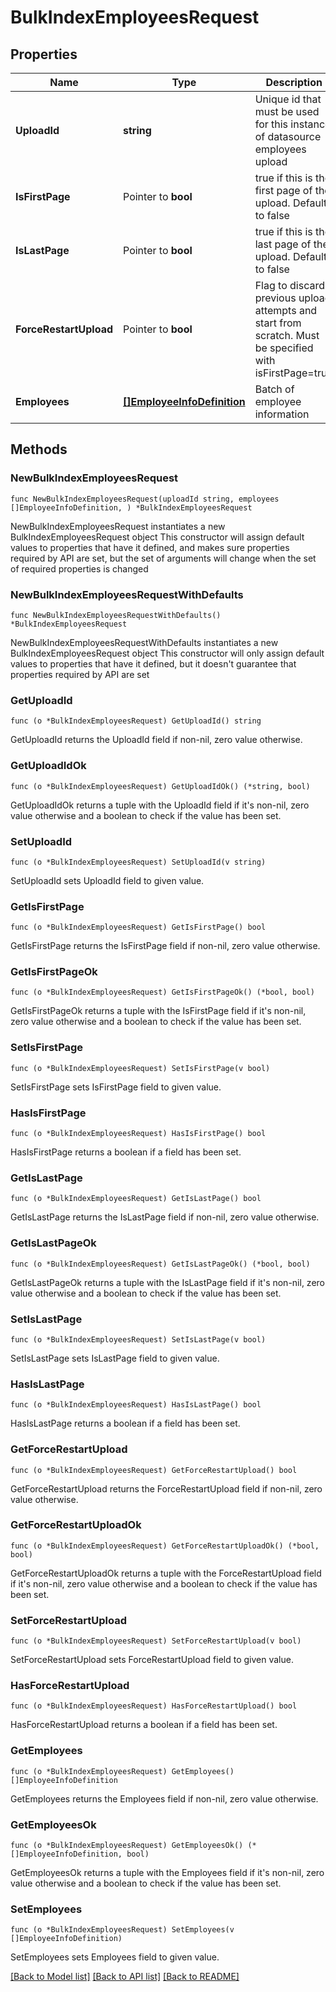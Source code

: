 # BulkIndexEmployeesRequest

## Properties

Name | Type | Description | Notes
------------ | ------------- | ------------- | -------------
**UploadId** | **string** | Unique id that must be used for this instance of datasource employees upload | 
**IsFirstPage** | Pointer to **bool** | true if this is the first page of the upload. Defaults to false | [optional] 
**IsLastPage** | Pointer to **bool** | true if this is the last page of the upload. Defaults to false | [optional] 
**ForceRestartUpload** | Pointer to **bool** | Flag to discard previous upload attempts and start from scratch. Must be specified with isFirstPage&#x3D;true | [optional] 
**Employees** | [**[]EmployeeInfoDefinition**](EmployeeInfoDefinition.md) | Batch of employee information | 

## Methods

### NewBulkIndexEmployeesRequest

`func NewBulkIndexEmployeesRequest(uploadId string, employees []EmployeeInfoDefinition, ) *BulkIndexEmployeesRequest`

NewBulkIndexEmployeesRequest instantiates a new BulkIndexEmployeesRequest object
This constructor will assign default values to properties that have it defined,
and makes sure properties required by API are set, but the set of arguments
will change when the set of required properties is changed

### NewBulkIndexEmployeesRequestWithDefaults

`func NewBulkIndexEmployeesRequestWithDefaults() *BulkIndexEmployeesRequest`

NewBulkIndexEmployeesRequestWithDefaults instantiates a new BulkIndexEmployeesRequest object
This constructor will only assign default values to properties that have it defined,
but it doesn't guarantee that properties required by API are set

### GetUploadId

`func (o *BulkIndexEmployeesRequest) GetUploadId() string`

GetUploadId returns the UploadId field if non-nil, zero value otherwise.

### GetUploadIdOk

`func (o *BulkIndexEmployeesRequest) GetUploadIdOk() (*string, bool)`

GetUploadIdOk returns a tuple with the UploadId field if it's non-nil, zero value otherwise
and a boolean to check if the value has been set.

### SetUploadId

`func (o *BulkIndexEmployeesRequest) SetUploadId(v string)`

SetUploadId sets UploadId field to given value.


### GetIsFirstPage

`func (o *BulkIndexEmployeesRequest) GetIsFirstPage() bool`

GetIsFirstPage returns the IsFirstPage field if non-nil, zero value otherwise.

### GetIsFirstPageOk

`func (o *BulkIndexEmployeesRequest) GetIsFirstPageOk() (*bool, bool)`

GetIsFirstPageOk returns a tuple with the IsFirstPage field if it's non-nil, zero value otherwise
and a boolean to check if the value has been set.

### SetIsFirstPage

`func (o *BulkIndexEmployeesRequest) SetIsFirstPage(v bool)`

SetIsFirstPage sets IsFirstPage field to given value.

### HasIsFirstPage

`func (o *BulkIndexEmployeesRequest) HasIsFirstPage() bool`

HasIsFirstPage returns a boolean if a field has been set.

### GetIsLastPage

`func (o *BulkIndexEmployeesRequest) GetIsLastPage() bool`

GetIsLastPage returns the IsLastPage field if non-nil, zero value otherwise.

### GetIsLastPageOk

`func (o *BulkIndexEmployeesRequest) GetIsLastPageOk() (*bool, bool)`

GetIsLastPageOk returns a tuple with the IsLastPage field if it's non-nil, zero value otherwise
and a boolean to check if the value has been set.

### SetIsLastPage

`func (o *BulkIndexEmployeesRequest) SetIsLastPage(v bool)`

SetIsLastPage sets IsLastPage field to given value.

### HasIsLastPage

`func (o *BulkIndexEmployeesRequest) HasIsLastPage() bool`

HasIsLastPage returns a boolean if a field has been set.

### GetForceRestartUpload

`func (o *BulkIndexEmployeesRequest) GetForceRestartUpload() bool`

GetForceRestartUpload returns the ForceRestartUpload field if non-nil, zero value otherwise.

### GetForceRestartUploadOk

`func (o *BulkIndexEmployeesRequest) GetForceRestartUploadOk() (*bool, bool)`

GetForceRestartUploadOk returns a tuple with the ForceRestartUpload field if it's non-nil, zero value otherwise
and a boolean to check if the value has been set.

### SetForceRestartUpload

`func (o *BulkIndexEmployeesRequest) SetForceRestartUpload(v bool)`

SetForceRestartUpload sets ForceRestartUpload field to given value.

### HasForceRestartUpload

`func (o *BulkIndexEmployeesRequest) HasForceRestartUpload() bool`

HasForceRestartUpload returns a boolean if a field has been set.

### GetEmployees

`func (o *BulkIndexEmployeesRequest) GetEmployees() []EmployeeInfoDefinition`

GetEmployees returns the Employees field if non-nil, zero value otherwise.

### GetEmployeesOk

`func (o *BulkIndexEmployeesRequest) GetEmployeesOk() (*[]EmployeeInfoDefinition, bool)`

GetEmployeesOk returns a tuple with the Employees field if it's non-nil, zero value otherwise
and a boolean to check if the value has been set.

### SetEmployees

`func (o *BulkIndexEmployeesRequest) SetEmployees(v []EmployeeInfoDefinition)`

SetEmployees sets Employees field to given value.



[[Back to Model list]](../README.md#documentation-for-models) [[Back to API list]](../README.md#documentation-for-api-endpoints) [[Back to README]](../README.md)



